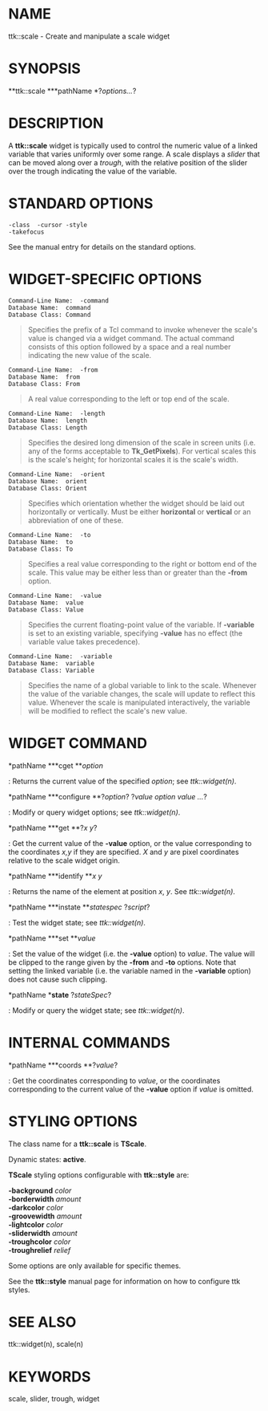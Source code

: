 # NAME

ttk::scale - Create and manipulate a scale widget

# SYNOPSIS

**ttk::scale ***pathName *?*options\...*?

# DESCRIPTION

A **ttk::scale** widget is typically used to control the numeric value
of a linked variable that varies uniformly over some range. A scale
displays a *slider* that can be moved along over a *trough*, with the
relative position of the slider over the trough indicating the value of
the variable.

# STANDARD OPTIONS

    -class	-cursor	-style
    -takefocus

See the manual entry for details on the standard options.

# WIDGET-SPECIFIC OPTIONS

    Command-Line Name:	-command
    Database Name:	command
    Database Class:	Command

> Specifies the prefix of a Tcl command to invoke whenever the scale\'s
> value is changed via a widget command. The actual command consists of
> this option followed by a space and a real number indicating the new
> value of the scale.

    Command-Line Name:	-from
    Database Name:	from
    Database Class:	From

> A real value corresponding to the left or top end of the scale.

    Command-Line Name:	-length
    Database Name:	length
    Database Class:	Length

> Specifies the desired long dimension of the scale in screen units
> (i.e. any of the forms acceptable to **Tk_GetPixels**). For vertical
> scales this is the scale\'s height; for horizontal scales it is the
> scale\'s width.

    Command-Line Name:	-orient
    Database Name:	orient
    Database Class:	Orient

> Specifies which orientation whether the widget should be laid out
> horizontally or vertically. Must be either **horizontal** or
> **vertical** or an abbreviation of one of these.

    Command-Line Name:	-to
    Database Name:	to
    Database Class:	To

> Specifies a real value corresponding to the right or bottom end of the
> scale. This value may be either less than or greater than the
> **-from** option.

    Command-Line Name:	-value
    Database Name:	value
    Database Class:	Value

> Specifies the current floating-point value of the variable. If
> **-variable** is set to an existing variable, specifying **-value**
> has no effect (the variable value takes precedence).

    Command-Line Name:	-variable
    Database Name:	variable
    Database Class:	Variable

> Specifies the name of a global variable to link to the scale. Whenever
> the value of the variable changes, the scale will update to reflect
> this value. Whenever the scale is manipulated interactively, the
> variable will be modified to reflect the scale\'s new value.

# WIDGET COMMAND

*pathName ***cget ***option*

:   Returns the current value of the specified *option*; see
    *ttk::widget(n)*.

*pathName ***configure **?*option*? ?*value option value \...*?

:   Modify or query widget options; see *ttk::widget(n)*.

*pathName ***get **?*x y*?

:   Get the current value of the **-value** option, or the value
    corresponding to the coordinates *x,y* if they are specified. *X*
    and *y* are pixel coordinates relative to the scale widget origin.

*pathName ***identify ***x y*

:   Returns the name of the element at position *x*, *y*. See
    *ttk::widget(n)*.

*pathName ***instate ***statespec* ?*script*?

:   Test the widget state; see *ttk::widget(n)*.

*pathName ***set ***value*

:   Set the value of the widget (i.e. the **-value** option) to *value*.
    The value will be clipped to the range given by the **-from** and
    **-to** options. Note that setting the linked variable (i.e. the
    variable named in the **-variable** option) does not cause such
    clipping.

*pathName ***state** ?*stateSpec*?

:   Modify or query the widget state; see *ttk::widget(n)*.

# INTERNAL COMMANDS

*pathName ***coords **?*value*?

:   Get the coordinates corresponding to *value*, or the coordinates
    corresponding to the current value of the **-value** option if
    *value* is omitted.

# STYLING OPTIONS

The class name for a **ttk::scale** is **TScale**.

Dynamic states: **active**.

**TScale** styling options configurable with **ttk::style** are:

**-background** *color*\
**-borderwidth** *amount*\
**-darkcolor** *color*\
**-groovewidth** *amount*\
**-lightcolor** *color*\
**-sliderwidth** *amount*\
**-troughcolor** *color*\
**-troughrelief** *relief*

Some options are only available for specific themes.

See the **ttk::style** manual page for information on how to configure
ttk styles.

# SEE ALSO

ttk::widget(n), scale(n)

# KEYWORDS

scale, slider, trough, widget
